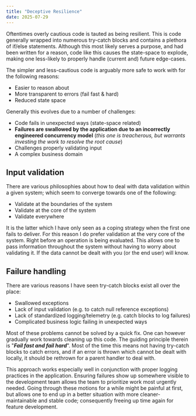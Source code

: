 ```yaml
---
title: "Deceptive Resilience"
date: 2025-07-29
---
```


Oftentimes overly cautious code is tauted as being resilient. This is code generally wrapped into numerous try-catch blocks and contains a plethora of if/else statements. Although this most likely serves a purpose, and had been written for a reason, code like this causes the state-space to explode, making one less-likely to properly handle (current and) future edge-cases.

The simpler and less-cautious code is arguably more safe to work with for the following reasons:

- Easier to reason about
- More transparent to errors (fail fast & hard)
- Reduced state space

Generally this evolves due to a number of challenges:

- Code fails in unexpected ways (state-space related)
- **Failures are swallowed by the application due to an incorrectly engineered concurrency model** (_this one is treacherous, but warrants investing the work to resolve the root cause_)
- Challenges properly validating input
- A complex business domain


## Input validation
There are various philosophies about how to deal with data validation within a given system; which seem to converge towards one of the following:

- Validate at the boundaries of the system
- Validate at the core of the system
- Validate everywhere

It is the latter which I have only seen as a coping strategy when the first one fails to deliver. For this reason I do prefer validation at the very core of the system. Right before an operation is being evaluated. This allows one to pass information throughout the system without having to worry about validating it. If the data cannot be dealt with you (or the end user) will know.

## Failure handling
There are various reasons I have seen try-catch blocks exist all over the place:

- Swallowed exceptions
- Lack of input validation (e.g. to catch null reference exceptions)
- Lack of standardized logging/telemetry (e.g. catch blocks to log failures)
- Complicated business logic failing in unexpected ways

Most of these problems cannot be solved by a quick fix. One can however gradually work towards cleaning up this code. The guiding principle therein is "***Fail fast and fail hard***". Most of the time this means not having try-catch blocks to catch errors, and if an error is thrown which cannot be dealt with locally, it should be rethrown for a parent handler to deal with.

This approach works especially well in conjunction with proper logging practices in the application. Ensuring failures show up somewhere visible to the development team allows the team to prioritize work most urgently needed. Going through these motions for a while might be painful at first, but allows one to end up in a better situation with more cleaner-maintainable and stable code; consequently freeing up time again for feature development.
